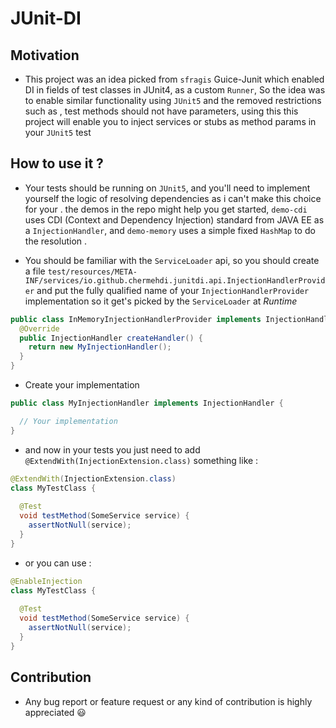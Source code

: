 # JUnit-DI

## Motivation

- This project was an idea picked from `sfragis` Guice-Junit which enabled DI in fields of test classes in JUnit4, as a custom `Runner`, So the idea
was to enable similar functionality using `JUnit5` and the removed restrictions such as , test methods should not have parameters, using this this project 
will enable you to inject services or stubs as method params in your `JUnit5` test

## How to use it ?

- Your tests should be running on `JUnit5`, and you'll need to implement yourself the logic of resolving dependencies as i can't make this
choice for your . the demos in the repo might help you get started, `demo-cdi` uses CDI (Context and Dependency Injection) standard from JAVA EE
as a `InjectionHandler`, and `demo-memory` uses a simple fixed `HashMap` to do the resolution . 

- You should be familiar with the `ServiceLoader` api, so you should create a file `test/resources/META-INF/services/io.github.chermehdi.junitdi.api.InjectionHandlerProvider`
and put the fully qualified name of your `InjectionHandlerProvider` implementation so it get's picked by the `ServiceLoader` at *Runtime*

```java
public class InMemoryInjectionHandlerProvider implements InjectionHandlerProvider {
  @Override
  public InjectionHandler createHandler() {
    return new MyInjectionHandler();
  }
}

``` 

- Create your implementation 

```java
public class MyInjectionHandler implements InjectionHandler {

  // Your implementation 
}

```

- and now in your tests you just need to add `@ExtendWith(InjectionExtension.class)` something like :

```java
@ExtendWith(InjectionExtension.class)
class MyTestClass {
  
  @Test
  void testMethod(SomeService service) {
    assertNotNull(service);
  }
}
``` 

- or you can use :
```java
@EnableInjection
class MyTestClass {
  
  @Test
  void testMethod(SomeService service) {
    assertNotNull(service);
  }
}
``` 
 
## Contribution

- Any bug report or feature request or any kind of contribution is highly appreciated 😃   
